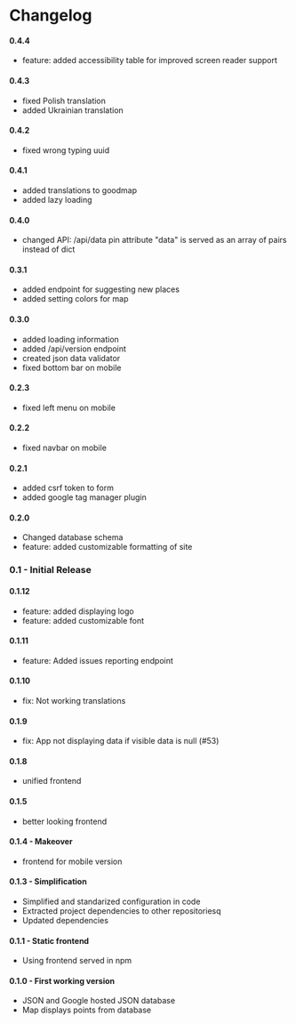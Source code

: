# Changelog

#### 0.4.4
  * feature: added accessibility table for improved screen reader support

#### 0.4.3
  * fixed Polish translation
  * added Ukrainian translation

#### 0.4.2
  * fixed wrong typing uuid

#### 0.4.1
  * added translations to goodmap
  * added lazy loading

#### 0.4.0
  * changed API: /api/data pin attribute "data" is served as an array of pairs instead of dict

#### 0.3.1
  * added endpoint for suggesting new places
  * added setting colors for map

#### 0.3.0
  * added loading information
  * added /api/version endpoint
  * created json data validator
  * fixed bottom bar on mobile

#### 0.2.3
  * fixed left menu on mobile

#### 0.2.2
  * fixed navbar on mobile

#### 0.2.1
  * added csrf token to form
  * added google tag manager plugin

#### 0.2.0
  * Changed database schema
  * feature: added customizable formatting of site

### 0.1 - Initial Release

#### 0.1.12
  * feature: added displaying logo
  * feature: added customizable font

#### 0.1.11
  * feature: Added issues reporting endpoint

#### 0.1.10
  * fix: Not working translations

#### 0.1.9
  * fix: App not displaying data if visible data is null (#53)

#### 0.1.8
  * unified frontend

#### 0.1.5
  * better looking frontend

#### 0.1.4 - Makeover
  * frontend for mobile version

#### 0.1.3 - Simplification
  * Simplified and standarized configuration in code
  * Extracted project dependencies to other repositoriesq
  * Updated dependencies

#### 0.1.1 - Static frontend
  * Using frontend served in npm  

#### 0.1.0 - First working version
 * JSON and Google hosted JSON database
 * Map displays points from database
